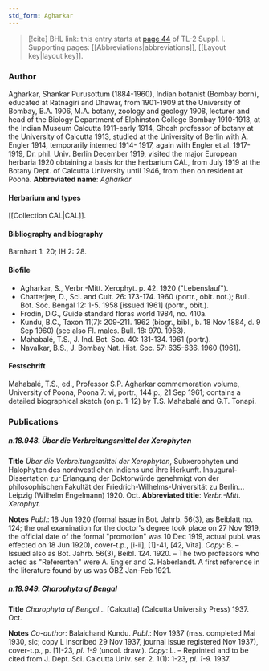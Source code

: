 ```yaml
---
std_form: Agharkar
---
```


> [!cite] BHL link: this entry starts at [page 44](https://www.biodiversitylibrary.org/page/33264733) of TL-2 Suppl. I.
> Supporting pages: [[Abbreviations|abbreviations]], [[Layout key|layout key]].

### Author

Agharkar, Shankar Purusottum (1884-1960), Indian botanist (Bombay born), educated at Ratnagiri and Dhawar, from 1901-1909 at the University of Bombay, B.A. 1906, M.A. botany, zoology and geology 1908, lecturer and head of the Biology Department of Elphinston College Bombay 1910-1913, at the Indian Museum Calcutta 1911-early 1914, Ghosh professor of botany at the University of Calcutta 1913, studied at the University of Berlin with A. Engler 1914, temporarily interned 1914- 1917, again with Engler et al. 1917-1919, Dr. phil. Univ. Berlin December 1919, visited the major European herbaria 1920 obtaining a basis for the herbarium CAL, from July 1919 at the Botany Dept. of Calcutta University until 1946, from then on resident at Poona. 
**Abbreviated name**: *Agharkar*

#### Herbarium and types

[[Collection CAL|CAL]].

#### Bibliography and biography

Barnhart 1: 20; IH 2: 28.

#### Biofile

- Agharkar, S., Verbr.-Mitt. Xerophyt. p. 42. 1920 ("Lebenslauf").
- Chatterjee, D., Sci. and Cult. 26: 173-174. 1960 (portr., obit. not.); Bull. Bot. Soc. Bengal 12: 1-5. 1958 \[issued 1961\] (portr., obit.).
- Frodin, D.G., Guide standard floras world 1984, no. 410a.
- Kundu, B.C., Taxon 11(7): 209-211. 1962 (biogr., bibl., b. 18 Nov 1884, d. 9 Sep 1960) (see also Fl. males. Bull. 18: 970. 1963).
- Mahabalé, T.S., J. Ind. Bot. Soc. 40: 131-134. 1961 (portr.).
- Navalkar, B.S., J. Bombay Nat. Hist. Soc. 57: 635-636. 1960 (1961).

#### Festschrift

Mahabalé, T.S., ed., Professor S.P. Agharkar commemoration volume, University of Poona, Poona 7: vi, portr., 144 p., 21 Sep 1961; contains a detailed biographical sketch (on p. 1-12) by T.S. Mahabalé and G.T. Tonapi.

### Publications

##### n.18.948. Über die Verbreitungsmittel der Xerophyten

**Title**
*Über die Verbreitungsmittel der Xerophyten*, Subxerophyten und Halophyten des nordwestlichen Indiens und ihre Herkunft. Inaugural-Dissertation zur Erlangung der Doktorwürde genehmigt von der philosophischen Fakultät der Friedrich-Wilhelms-Universität zu Berlin... Leipzig (Wilhelm Engelmann) 1920. Oct.
**Abbreviated title**: *Verbr.-Mitt. Xerophyt.*

**Notes**
*Publ*.: 18 Jun 1920 (formal issue in Bot. Jahrb. 56(3), as Beiblatt no. 124; the oral examination for the doctor's degree took place on 27 Nov 1919, the official date of the formal "promotion" was 10 Dec 1919, actual publ. was effected on 18 Jun 1920), cover-t.p., \[i-ii\], \[1\]-41, \[42, Vita\]. *Copy*: B. – Issued also as Bot. Jahrb. 56(3), Beibl. 124. 1920. – The two professors who acted as "Referenten" were A. Engler and G. Haberlandt. A first reference in the literature found by us was ÖBZ Jan-Feb 1921.

##### n.18.949. Charophyta of Bengal

**Title**
*Charophyta of Bengal*... \[Calcutta\] (Calcutta University Press) 1937. Oct.

**Notes**
*Co-author*: Balaichand Kundu.
*Publ*.: Nov 1937 (mss. completed Mai 1930, sic; copy L inscribed 29 Nov 1937, journal issue registered Nov 1937), cover-t.p., p. \[1\]-23, *pl. 1-9* (uncol. draw.). *Copy*: L. – Reprinted and to be cited from J. Dept. Sci. Calcutta Univ. ser. 2. 1(1): 1-23, *pl. 1-9.* 1937.


